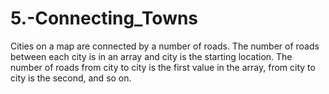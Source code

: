 # 5.-Connecting_Towns
Cities on a map are connected by a number of roads. The number of roads between each city is in an array and city  is the starting location. The number of roads from city  to city  is the first value in the array, from city  to city  is the second, and so on.

